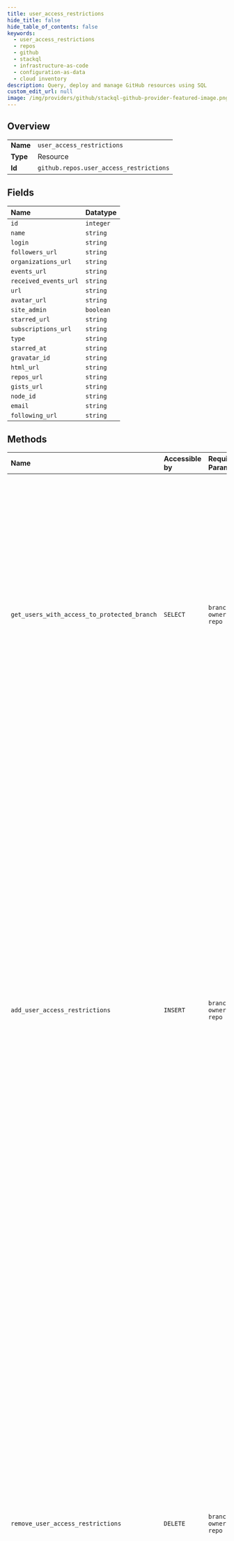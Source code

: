 ```yaml
---
title: user_access_restrictions
hide_title: false
hide_table_of_contents: false
keywords:
  - user_access_restrictions
  - repos
  - github    
  - stackql
  - infrastructure-as-code
  - configuration-as-data
  - cloud inventory
description: Query, deploy and manage GitHub resources using SQL
custom_edit_url: null
image: /img/providers/github/stackql-github-provider-featured-image.png
---
```

  
    

## Overview
<table><tbody>
<tr><td><b>Name</b></td><td><code>user_access_restrictions</code></td></tr>
<tr><td><b>Type</b></td><td>Resource</td></tr>
<tr><td><b>Id</b></td><td><code>github.repos.user_access_restrictions</code></td></tr>
</tbody></table>

## Fields
| Name | Datatype |
|:-----|:---------|
| `id` | `integer` |
| `name` | `string` |
| `login` | `string` |
| `followers_url` | `string` |
| `organizations_url` | `string` |
| `events_url` | `string` |
| `received_events_url` | `string` |
| `url` | `string` |
| `avatar_url` | `string` |
| `site_admin` | `boolean` |
| `starred_url` | `string` |
| `subscriptions_url` | `string` |
| `type` | `string` |
| `starred_at` | `string` |
| `gravatar_id` | `string` |
| `html_url` | `string` |
| `repos_url` | `string` |
| `gists_url` | `string` |
| `node_id` | `string` |
| `email` | `string` |
| `following_url` | `string` |
## Methods
| Name | Accessible by | Required Params | Description |
|:-----|:--------------|:----------------|:------------|
| `get_users_with_access_to_protected_branch` | `SELECT` | `branch, owner, repo` | Protected branches are available in public repositories with GitHub Free and GitHub Free for organizations, and in public and private repositories with GitHub Pro, GitHub Team, GitHub Enterprise Cloud, and GitHub Enterprise Server. For more information, see [GitHub's products](https://docs.github.com/github/getting-started-with-github/githubs-products) in the GitHub Help documentation.<br /><br />Lists the people who have push access to this branch. |
| `add_user_access_restrictions` | `INSERT` | `branch, owner, repo` | Protected branches are available in public repositories with GitHub Free and GitHub Free for organizations, and in public and private repositories with GitHub Pro, GitHub Team, GitHub Enterprise Cloud, and GitHub Enterprise Server. For more information, see [GitHub's products](https://docs.github.com/github/getting-started-with-github/githubs-products) in the GitHub Help documentation.<br /><br />Grants the specified people push access for this branch.<br /><br />\| Type    \| Description                                                                                                                   \|<br />\| ------- \| ----------------------------------------------------------------------------------------------------------------------------- \|<br />\| `array` \| Usernames for people who can have push access. **Note**: The list of users, apps, and teams in total is limited to 100 items. \| |
| `remove_user_access_restrictions` | `DELETE` | `branch, owner, repo` | Protected branches are available in public repositories with GitHub Free and GitHub Free for organizations, and in public and private repositories with GitHub Pro, GitHub Team, GitHub Enterprise Cloud, and GitHub Enterprise Server. For more information, see [GitHub's products](https://docs.github.com/github/getting-started-with-github/githubs-products) in the GitHub Help documentation.<br /><br />Removes the ability of a user to push to this branch.<br /><br />\| Type    \| Description                                                                                                                                   \|<br />\| ------- \| --------------------------------------------------------------------------------------------------------------------------------------------- \|<br />\| `array` \| Usernames of the people who should no longer have push access. **Note**: The list of users, apps, and teams in total is limited to 100 items. \| |
| `set_user_access_restrictions` | `EXEC` | `branch, owner, repo` | Protected branches are available in public repositories with GitHub Free and GitHub Free for organizations, and in public and private repositories with GitHub Pro, GitHub Team, GitHub Enterprise Cloud, and GitHub Enterprise Server. For more information, see [GitHub's products](https://docs.github.com/github/getting-started-with-github/githubs-products) in the GitHub Help documentation.<br /><br />Replaces the list of people that have push access to this branch. This removes all people that previously had push access and grants push access to the new list of people.<br /><br />\| Type    \| Description                                                                                                                   \|<br />\| ------- \| ----------------------------------------------------------------------------------------------------------------------------- \|<br />\| `array` \| Usernames for people who can have push access. **Note**: The list of users, apps, and teams in total is limited to 100 items. \| |

